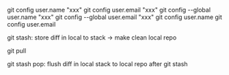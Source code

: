 git config user.name "xxx"
git config user.email "xxx"
git config --global user.name "xxx"
git config --global user.email "xxx"
git config user.name
git config user.email

git stash: store diff in local to stack -> make clean local repo

git pull

git stash pop: flush diff in local stack to local repo after git stash
